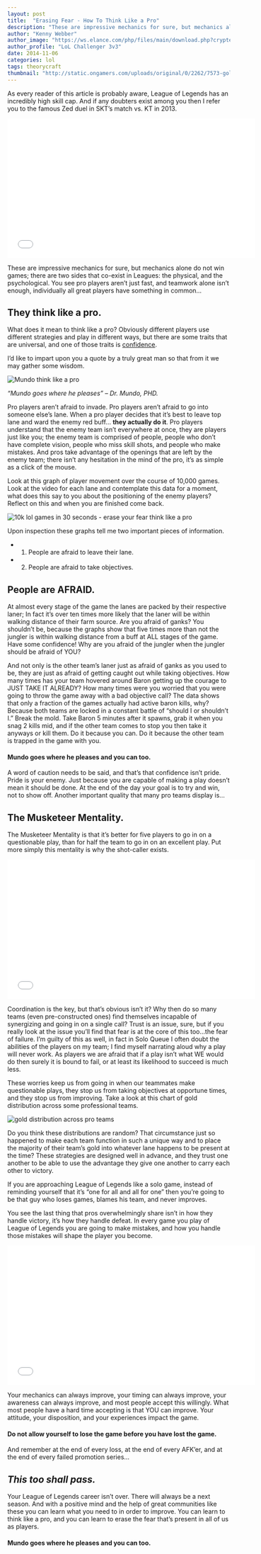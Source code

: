 ```yaml
---
layout: post
title:  "Erasing Fear - How To Think Like a Pro"
description: "These are impressive mechanics for sure, but mechanics alone do not win games; there are two sides that co-exist in Leagues: the physical, and the psychological. "
author: "Kenny Webber"
author_image: "https://ws.elance.com/php/files/main/download.php?crypted=Y3R4JTNEcHJvZmlsZV9pbWFnZSUyNmZpZCUzRDc5MDIyNDA2JTI2cmlkJTNELTElMjZwaWQlM0Q1ODE0MzEzJTI2dCUzRDE="
author_profile: "LoL Challenger 3v3"
date: 2014-11-06
categories: lol
tags: theorycraft
thumbnail: "http://static.ongamers.com/uploads/original/0/2262/7573-gold+distribution+eu+high.png"
---
```


As every reader of this article is probably aware, League of Legends has an incredibly high skill cap.  And if any doubters exist among you then I refer you to the famous Zed duel in SKT’s match vs. KT in 2013.

<iframe width="560" height="315" src="//www.youtube.com/embed/ZPCfoCVCx3U" frameborder="0" allowfullscreen></iframe>

These are impressive mechanics for sure, but mechanics alone do not win games; there are two sides that co-exist in Leagues: the physical, and the psychological. You see pro players aren’t just fast, and teamwork alone isn’t enough, individually all great players have something in common…

## They think like a pro.

What does it mean to think like a pro? Obviously different players use different strategies and play in different ways, but there are some traits that are universal, and one of those traits is <u>confidence</u>.

I’d like to impart upon you a quote by a truly great man so that from it we may gather some wisdom.

![Mundo think like a pro](http://statici.behindthevoiceactors.com/behindthevoiceactors/_img/chars/char_113529.jpg)

*“Mundo goes where he pleases” – Dr. Mundo, PHD.*

Pro players aren’t afraid to invade. Pro players aren’t afraid to go into someone else’s lane. When a pro player decides that it’s best to leave top lane and ward the enemy red buff… **they actually do it**. Pro players understand that the enemy team isn’t everywhere at once, they are players just like you; the enemy team is comprised of people, people who don’t have complete vision, people who miss skill shots, and people who make mistakes. And pros take advantage of the openings that are left by the enemy team; there isn’t any hesitation in the mind of the pro, it’s as simple as a click of the mouse.

Look at this graph of player movement over the course of 10,000 games. Look at the video for each lane and contemplate this data for a moment, what does this say to you about the positioning of the enemy players? Reflect on this and when you are finished come back.

![10k lol games in 30 seconds - erase your fear think like a pro](http://graphics8.nytimes.com/newsgraphics/2014/09/25/lolstats/3c82cbf17c978b735f2239fe4a634ab81e383ca4/images/poster-main.jpg)

Upon inspection these graphs tell me two important pieces of information.

* 1.  People are afraid to leave their lane.

* 2.  People are afraid to take objectives.

## People are AFRAID.

At almost every stage of the game the lanes are packed by their respective laner; In fact it’s over ten times more likely that the laner will be within walking distance of their farm source. Are you afraid of ganks? You shouldn’t be, because the graphs show that five times more than not the jungler is within walking distance from a buff at ALL stages of the game. Have some confidence! Why are you afraid of the jungler when the jungler should be afraid of YOU?

And not only is the other team’s laner just as afraid of ganks as you used to be, they are just as afraid of getting caught out while taking objectives. How many times has your team hovered around Baron getting up the courage to JUST TAKE IT ALREADY? How many times were you worried that you were going to throw the game away with a bad objective call? The data shows that only a fraction of the games actually had active baron kills, why? Because both teams are locked in a constant battle of “should I or shouldn’t I.” Break the mold. Take Baron 5 minutes after it spawns, grab it when you snag 2 kills mid, and if the other team comes to stop you then take it anyways or kill them. Do it because you can. Do it because the other team is trapped in the game with you.

#### **Mundo goes where he pleases and you can too.**

A word of caution needs to be said, and that’s that confidence isn’t pride. Pride is your enemy. Just because you are capable of making a play doesn’t mean it should be done. At the end of the day your goal is to try and win, not to show off. Another important quality that many pro teams display is… 

## The Musketeer Mentality.

The Musketeer Mentality is that it’s better for five players to go in on a questionable play, than for half the team to go in on an excellent play. Put more simply this mentality is why the shot-caller exists.

<iframe width="560" height="315" src="//www.youtube.com/embed/kWU6trATodc" frameborder="0" allowfullscreen></iframe>

Coordination is the key, but that’s obvious isn’t it? Why then do so many teams (even pre-constructed ones) find themselves incapable of synergizing and going in on a single call? Trust is an issue, sure, but if you really look at the issue you’ll find that fear is at the core of this too…the fear of failure. I’m guilty of this as well, in fact in Solo Queue I often doubt the abilities of the players on my team; I find myself narrating aloud why a play will never work. As players we are afraid that if a play isn’t what WE would do then surely it is bound to fail, or at least its likelihood to succeed is much less.

These worries keep us from going in when our teammates make questionable plays, they stop us from taking objectives at opportune times, and they stop us from improving. 
Take a look at this chart of gold distribution across some professional teams.

![gold distribution across pro teams](http://static.ongamers.com/uploads/original/0/2262/7573-gold+distribution+eu+high.png)

Do you think these distributions are random? That circumstance just so happened to make each team function in such a unique way and to place the majority of their team’s gold into whatever lane happens to be present at the time? These strategies are designed well in advance, and they trust one another to be able to use the advantage they give one another to carry each other to victory.

If you are approaching League of Legends like a solo game, instead of reminding yourself that it’s “one for all and all for one” then you’re going to be that guy who loses games, blames his team, and never improves.

You see the last thing that pros overwhelmingly share isn’t in how they handle victory, it’s how they handle defeat. In every game you play of League of Legends you are going to make mistakes, and how you handle those mistakes will shape the player you become.

<iframe width="560" height="315" src="//www.youtube.com/embed/bJm3gDize8k" frameborder="0" allowfullscreen></iframe>

Your mechanics can always improve, your timing can always improve, your awareness can always improve, and most people accept this willingly. What most people have a hard time accepting is that YOU can improve. Your attitude, your disposition, and your experiences impact the game.

#### **Do not allow yourself to lose the game before you have lost the game.**

And remember at the end of every loss, at the end of every AFK’er, and at the end of every failed promotion series…

## *This too shall pass.*

Your League of Legends career isn’t over. There will always be a next season. And with a positive mind and the help of great communities like these you can learn what you need to in order to improve. You can learn to think like a pro, and you can learn to erase the fear that’s present in all of us as players.

#### **Mundo goes where he pleases and you can too.**

